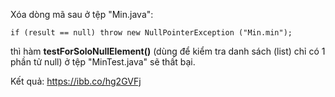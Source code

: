 Xóa dòng mã sau ở tệp "Min.java":
```
if (result == null) throw new NullPointerException ("Min.min");
```
thì hàm **testForSoloNullElement()** (dùng để kiểm tra danh sách (list) chỉ có 1 phần tử null) ở tệp "MinTest.java" sẽ thất bại.

Kết quả: https://ibb.co/hg2GVFj
